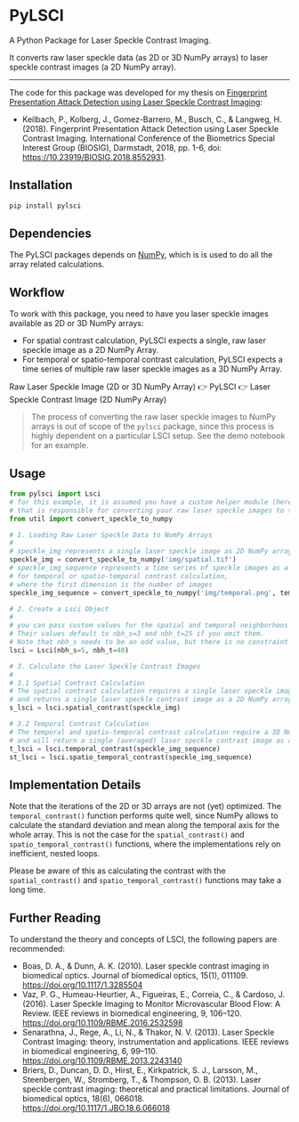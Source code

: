 # PyLSCI

A Python Package for Laser Speckle Contrast Imaging.

It converts raw laser speckle data (as 2D or 3D NumPy arrays) to laser speckle contrast images (a 2D NumPy array). 

---

The code for this package was developed for my thesis on 
[Fingerprint Presentation Attack Detection using Laser Speckle Contrast Imaging](https://www.researchgate.net/publication/329391997_Fingerprint_Presentation_Attack_Detection_using_Laser_Speckle_Contrast_Imaging):

- Keilbach, P., Kolberg, J., Gomez-Barrero, M., Busch, C., & Langweg, H. (2018). Fingerprint Presentation Attack Detection using Laser Speckle Contrast Imaging. International Conference of the Biometrics Special Interest Group (BIOSIG), Darmstadt, 2018, pp. 1-6, doi: https://10.23919/BIOSIG.2018.8552931.

## Installation

```sh
pip install pylsci
```

## Dependencies

The PyLSCI packages depends on [NumPy](https://numpy.org/), 
which is is used to do all the array related calculations.

## Workflow

To work with this package, you need to have you laser speckle images available as 2D or 3D NumPy arrays:

- For spatial contrast calculation, PyLSCI expects a single, raw laser speckle image as a 2D NumPy Array.
- For temporal or spatio-temporal contrast calculation, 
PyLSCI expects a time series of multiple raw laser speckle images as a 3D NumPy Array.

Raw Laser Speckle Image (2D or 3D NumPy Array) :point_right: PyLSCI :point_right: Laser Speckle Contrast Image (2D NumPy Array)

> The process of converting the raw laser speckle images to NumPy arrays is out of scope of the `pylsci` package,
> since this process is highly dependent on a particular LSCI setup.
> See the demo notebook for an example.   

## Usage

```python
from pylsci import Lsci
# for this example, it is assumed you have a custom helper module (here it is the util.py module)
# that is responsible for converting your raw laser speckle images to the NumPy arrays expected by PyLSCI
from util import convert_speckle_to_numpy

# 1. Loading Raw Laser Speckle Data to NumPy Arrays
# 
# speckle_img represents a single laser speckle image as 2D NumPy array for spatial contrast ccalculation
speckle_img = convert_speckle_to_numpy('img/spatial.tif')
# speckle_img_sequence represents a time series of speckle images as a NumPy 3D array 
# for temporal or spatio-temporal contrast calculation,
# where the first dimension is the number of images
speckle_img_sequence = convert_speckle_to_numpy('img/temporal.png', temporal_series=True)

# 2. Create a Lsci Object
# 
# you can pass custom values for the spatial and temporal neighborhoos arguments nbh_s and nbh_t.
# Their values default to nbh_s=3 and nbh_t=25 if you omit them.
# Note that nbh_s needs to be an odd value, but there is no constraint for nbh_t
lsci = Lsci(nbh_s=5, nbh_t=40)

# 3. Calculate the Laser Speckle Contrast Images
#
# 3.1 Spatial Contrast Calculation 
# The spatial contrast calculation requires a single laser speckle image as a NumPy 2D array
# and returns a single laser speckle contrast image as a 2D NumPy array.
s_lsci = lsci.spatial_contrast(speckle_img)

# 3.2 Temporal Contrast Calculation
# The temporal and spatio-temporal contrast calculation require a 3D NumPy array (time series of laser speckle images)
# and will return a single (averaged) laser speckle contrast image as a 2D NumPy array.
t_lsci = lsci.temporal_contrast(speckle_img_sequence)
st_lsci = lsci.spatio_temporal_contrast(speckle_img_sequence)

```

## Implementation Details

Note that the iterations of the 2D or 3D arrays are not (yet) optimized. 
The `temporal_contrast()` function performs quite well, 
since NumPy allows to calculate the standard deviation and mean along the temporal axis for the whole array.
This is not the case for the `spatial_contrast()` and `spatio_temporal_contrast()` functions,
where the implementations rely on inefficient, nested loops.

Please be aware of this as calculating the contrast 
with the `spatial_contrast()` and `spatio_temporal_contrast()` functions may take a long time.


## Further Reading

To understand the theory and concepts of LSCI, the following papers are recommended:

- Boas, D. A., & Dunn, A. K. (2010). Laser speckle contrast imaging in biomedical optics. Journal of biomedical optics, 15(1), 011109. https://doi.org/10.1117/1.3285504
- Vaz, P. G., Humeau-Heurtier, A., Figueiras, E., Correia, C., & Cardoso, J. (2016). Laser Speckle Imaging to Monitor Microvascular Blood Flow: A Review. IEEE reviews in biomedical engineering, 9, 106–120. https://doi.org/10.1109/RBME.2016.2532598
- Senarathna, J., Rege, A., Li, N., & Thakor, N. V. (2013). Laser Speckle Contrast Imaging: theory, instrumentation and applications. IEEE reviews in biomedical engineering, 6, 99–110. https://doi.org/10.1109/RBME.2013.2243140
- Briers, D., Duncan, D. D., Hirst, E., Kirkpatrick, S. J., Larsson, M., Steenbergen, W., Stromberg, T., & Thompson, O. B. (2013). Laser speckle contrast imaging: theoretical and practical limitations. Journal of biomedical optics, 18(6), 066018. https://doi.org/10.1117/1.JBO.18.6.066018


